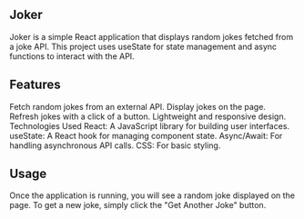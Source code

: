 ## Joker
Joker is a simple React application that displays random jokes fetched from a joke API. This project uses useState for state management and async functions to interact with the API.

## Features
Fetch random jokes from an external API.
Display jokes on the page.
Refresh jokes with a click of a button.
Lightweight and responsive design.
Technologies Used
React: A JavaScript library for building user interfaces.
useState: A React hook for managing component state.
Async/Await: For handling asynchronous API calls.
CSS: For basic styling.

## Usage
Once the application is running, you will see a random joke displayed on the page. To get a new joke, simply click the "Get Another Joke" button.
